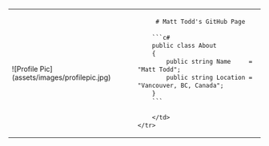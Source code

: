 <table>
	<tr>
		<td> ![Profile Pic](assets/images/profilepic.jpg) </td>
		<td> 
		
		 # Matt Todd's GitHub Page
		 
		```c#
		public class About
		{
			public string Name     = "Matt Todd";
			public string Location = "Vancouver, BC, Canada";
		}
		```
		
		</td>
	</tr>
</table>




